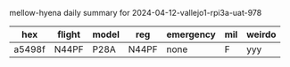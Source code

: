 mellow-hyena daily summary for 2024-04-12-vallejo1-rpi3a-uat-978

|hex|flight|model|reg|emergency|mil|weirdo|
|--|--|--|--|--|--|--|
|a5498f|N44PF|P28A|N44PF|none|F|yyy|
